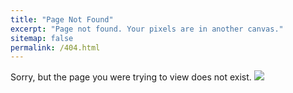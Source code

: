 ```yaml
---
title: "Page Not Found"
excerpt: "Page not found. Your pixels are in another canvas."
sitemap: false
permalink: /404.html
---
```


Sorry, but the page you were trying to view does not exist.
![](https://drive.google.com/file/d/1J4pnq3mF90UTdyTaJA6Jr8ClTQvXejDW/view?usp=sharing)